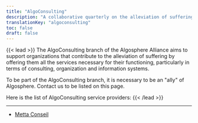 ```yaml
---
title: "AlgoConsulting"
description: "A collaborative quarterly on the alleviation of suffering"
translationKey: "algoconsulting"
toc: false
draft: false
---
```


{{< lead >}}
The AlgoConsulting branch of the Algosphere Alliance aims to support organizations that contribute to the alleviation of suffering by offering them all the services necessary for their functioning, particularly in terms of consulting, organization and information systems.

To be part of the AlgoConsulting branch, it is necessary to be an "ally" of Algosphere. Contact us to be listed on this page.

Here is the list of AlgoConsulting service providers:
{{< /lead >}}

---

- [Metta Conseil](https://pro.mettaconseil.fr/)
